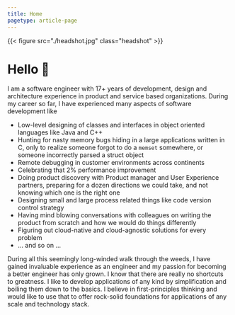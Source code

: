 ```yaml
---
title: Home
pagetype: article-page
---
```

{{< figure src="./headshot.jpg" class="headshot" >}}

# Hello :wave:

I am a software engineer with 17+ years of development, design and architecture experience in product and service based organizations. During my career so far, I have experienced many aspects of software development like
* Low-level designing of classes and interfaces in object oriented languages like Java and C++
* Hunting for nasty memory bugs hiding in a large applications written in C, only to realize someone forgot to do a `memset` somewhere, or someone incorrectly parsed a struct object
* Remote debugging in customer environments across continents
* Celebrating that 2% performance improvement
* Doing product discovery with Product manager and User Experience partners, preparing for a dozen directions we could take, and not knowing which one is the right one
* Designing small and large process related things like code version control strategy
* Having mind blowing conversations with colleagues on writing the product from scratch and how we would do things differently
* Figuring out cloud-native and cloud-agnostic solutions for every problem
* ... and so on ...

During all this seemingly long-winded walk through the weeds, I have gained invaluable experience as an engineer and my passion for becoming a better engineer has only grown. I know that there are really no shortcuts to greatness. I like to develop applications of any kind by simplification and boiling them down to the basics. I believe in first-principles thinking and would like to use that to offer rock-solid foundations for applications of any scale and technology stack.

